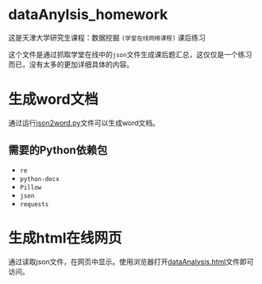 # dataAnylsis_homework

这是天津大学研究生课程：数据挖掘 `(学堂在线网络课程)` 课后练习

这个文件是通过抓取学堂在线中的`json`文件生成课后题汇总，这仅仅是一个练习而已，没有太多的更加详细具体的内容。


# 生成word文档
通过运行[json2word.py](json2word.py)文件可以生成word文档。

## 需要的Python依赖包
- `re`
- `python-docx`
- `Pillow`
- `json`
- `requests`


# 生成html在线网页
通过读取json文件，在网页中显示。使用浏览器打开[dataAnalysis.html](./html/dataAnalysis.html)文件即可访问。